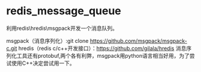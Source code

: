 # redis_message_queue
利用redis\hredis\msgpack开发一个消息队列。


msgpack（消息序列化）:git clone https://github.com/msgpack/msgpack-c.git
hredis（redis c/c++开发接口）：https://github.com/gilala/hredis
消息序列化工具还有protobuf,两个各有利弊，msgpack用python语言相当好用，为了尝试使用C++决定尝试用一下。
